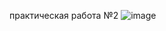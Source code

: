 практическая работа №2
![image](https://github.com/lunniikotic/html2/assets/159413236/c9b4f776-81bd-47db-8614-89742d1ab475)

